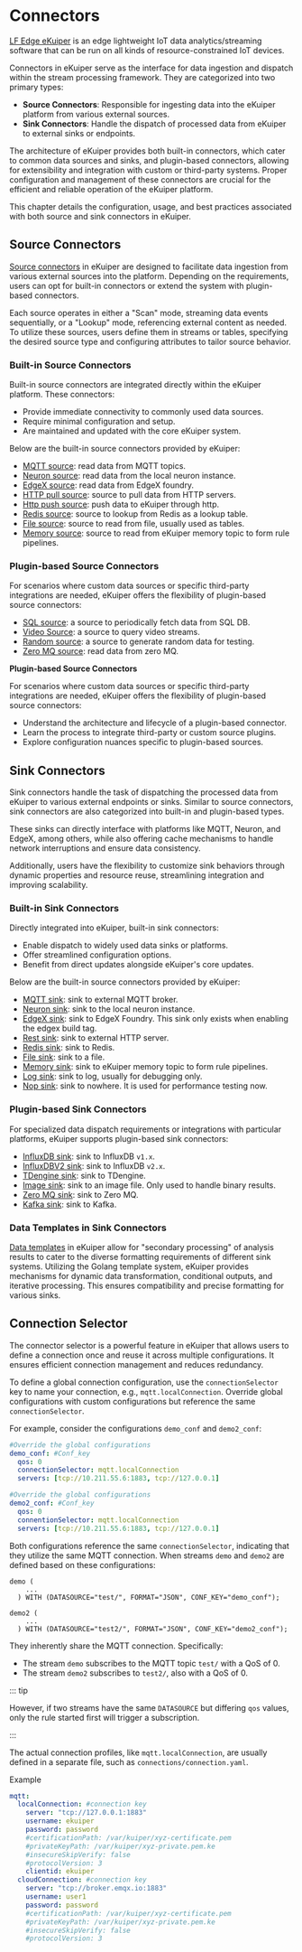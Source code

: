 # Connectors

[LF Edge eKuiper](https://www.lfedge.org/projects/ekuiper/) is an edge lightweight IoT data analytics/streaming software that can be run on all kinds of resource-constrained IoT devices. 

Connectors in eKuiper serve as the interface for data ingestion and dispatch within the stream processing framework. They are categorized into two primary types:

- **Source Connectors**: Responsible for ingesting data into the eKuiper platform from various external sources.
- **Sink Connectors**: Handle the dispatch of processed data from eKuiper to external sinks or endpoints.

The architecture of eKuiper provides both built-in connectors, which cater to common data sources and sinks, and plugin-based connectors, allowing for extensibility and integration with custom or third-party systems. Proper configuration and management of these connectors are crucial for the efficient and reliable operation of the eKuiper platform.

This chapter details the configuration, usage, and best practices associated with both source and sink connectors in eKuiper.

## Source Connectors

[Source connectors](./sources/overview.md) in eKuiper are designed to facilitate data ingestion from various external sources into the platform. Depending on the requirements, users can opt for built-in connectors or extend the system with plugin-based connectors. 

Each source operates in either a "Scan" mode, streaming data events sequentially, or a "Lookup" mode, referencing external content as needed. To utilize these sources, users define them in streams or tables, specifying the desired source type and configuring attributes to tailor source behavior.

### Built-in Source Connectors

Built-in source connectors are integrated directly within the eKuiper platform. These connectors:

- Provide immediate connectivity to commonly used data sources.
- Require minimal configuration and setup.
- Are maintained and updated with the core eKuiper system.

Below are the built-in source connectors provided by eKuiper:

- [MQTT source](./sources/builtin/mqtt.md): read data from MQTT topics.
- [Neuron source](./sources/builtin/neuron.md): read data from the local neuron instance.
- [EdgeX source](./sources/builtin/edgex.md): read data from EdgeX foundry.
- [HTTP pull source](./sources/builtin/http_pull.md): source to pull data from HTTP servers.
- [Http push source](./sources/builtin/http_push.md): push data to eKuiper through http.
- [Redis source](./sources/builtin/redis.md): source to lookup from Redis as a lookup table.
- [File source](./sources/builtin/file.md): source to read from file, usually used as tables.
- [Memory source](./sources/builtin/memory.md): source to read from eKuiper memory topic to form rule pipelines.

### Plugin-based Source Connectors

For scenarios where custom data sources or specific third-party integrations are needed, eKuiper offers the flexibility of plugin-based source connectors:

- [SQL source](./sources/plugin/sql.md): a source to periodically fetch data from SQL DB.
- [Video Source](./sources/plugin/video.md): a source to query video streams. 
- [Random source](./sources/plugin/random.md): a source to generate random data for testing.
- [Zero MQ source](./sources/plugin/zmq.md): read data from zero MQ.

**Plugin-based Source Connectors**

For scenarios where custom data sources or specific third-party integrations are needed, eKuiper offers the flexibility of plugin-based source connectors:

- Understand the architecture and lifecycle of a plugin-based connector.
- Learn the process to integrate third-party or custom source plugins.
- Explore configuration nuances specific to plugin-based sources.

## Sink Connectors

Sink connectors handle the task of dispatching the processed data from eKuiper to various external endpoints or sinks. Similar to source connectors, sink connectors are also categorized into built-in and plugin-based types.

These sinks can directly interface with platforms like MQTT, Neuron, and EdgeX, among others, while also offering cache mechanisms to handle network interruptions and ensure data consistency. 

Additionally, users have the flexibility to customize sink behaviors through dynamic properties and resource reuse, streamlining integration and improving scalability.

### Built-in Sink Connectors

Directly integrated into eKuiper, built-in sink connectors:

- Enable dispatch to widely used data sinks or platforms.
- Offer streamlined configuration options.
- Benefit from direct updates alongside eKuiper's core updates.

Below are the built-in source connectors provided by eKuiper:

- [MQTT sink](./sinks/builtin/mqtt.md): sink to external MQTT broker.
- [Neuron sink](./sinks/builtin/neuron.md): sink to the local neuron instance.
- [EdgeX sink](./sinks/builtin/edgex.md): sink to EdgeX Foundry. This sink only exists when enabling the edgex build tag.
- [Rest sink](./sinks/builtin/rest.md): sink to external HTTP server.
- [Redis sink](./sinks/builtin/redis.md): sink to Redis.
- [File sink](./sinks/builtin/file.md): sink to a file.
- [Memory sink](./sinks/builtin/memory.md): sink to eKuiper memory topic to form rule pipelines.
- [Log sink](./sinks/builtin/log.md): sink to log, usually for debugging only.
- [Nop sink](./sinks/builtin/nop.md): sink to nowhere. It is used for performance testing now.

### Plugin-based Sink Connectors

For specialized data dispatch requirements or integrations with particular platforms, eKuiper supports plugin-based sink connectors:

- [InfluxDB sink](./sinks/plugin/influx.md): sink to InfluxDB `v1.x`.
- [InfluxDBV2 sink](./sinks/plugin/influx2.md): sink to InfluxDB `v2.x`.
- [TDengine sink](./sinks/plugin/tdengine.md): sink to TDengine.
- [Image sink](./sinks/plugin/image.md): sink to an image file. Only used to handle binary results.
- [Zero MQ sink](./sinks/plugin/zmq.md): sink to Zero MQ.
- [Kafka sink](./sinks/plugin/kafka.md): sink to Kafka.

### Data Templates in Sink Connectors

[Data templates](./sinks/data_template.md) in eKuiper allow for "secondary processing" of analysis results to cater to the diverse formatting requirements of different sink systems. Utilizing the Golang template system, eKuiper provides mechanisms for dynamic data transformation, conditional outputs, and iterative processing. This ensures compatibility and precise formatting for various sinks. 

## Connection Selector

The connector selector is a powerful feature in eKuiper that allows users to define a connection once and reuse it across multiple configurations. It ensures efficient connection management and reduces redundancy.

To define a global connection configuration, use the `connectionSelector` key to name your connection, e.g., `mqtt.localConnection`. Override global configurations with custom configurations but reference the same `connectionSelector`.

For example, consider the configurations `demo_conf` and `demo2_conf`:

```yaml
#Override the global configurations
demo_conf: #Conf_key
  qos: 0
  connectionSelector: mqtt.localConnection 
  servers: [tcp://10.211.55.6:1883, tcp://127.0.0.1]

#Override the global configurations
demo2_conf: #Conf_key
  qos: 0
  connentionSelector: mqtt.localConnection
  servers: [tcp://10.211.55.6:1883, tcp://127.0.0.1]
```

Both configurations reference the same `connectionSelector`, indicating that they utilize the same MQTT connection. When streams `demo` and `demo2` are defined based on these configurations:

```text
demo (
    ...
  ) WITH (DATASOURCE="test/", FORMAT="JSON", CONF_KEY="demo_conf");

demo2 (
    ...
  ) WITH (DATASOURCE="test2/", FORMAT="JSON", CONF_KEY="demo2_conf");

```

They inherently share the MQTT connection. Specifically:

- The stream `demo` subscribes to the MQTT topic `test/` with a QoS of 0.
- The stream `demo2` subscribes to `test2/`, also with a QoS of 0.

::: tip

However, if two streams have the same `DATASOURCE` but differing `qos` values, only the rule started first will trigger a subscription.

:::

The actual connection profiles, like `mqtt.localConnection`, are usually defined in a separate file, such as `connections/connection.yaml`. 

Example

```yaml
mqtt:
  localConnection: #connection key
    server: "tcp://127.0.0.1:1883"
    username: ekuiper
    password: password
    #certificationPath: /var/kuiper/xyz-certificate.pem
    #privateKeyPath: /var/kuiper/xyz-private.pem.ke
    #insecureSkipVerify: false
    #protocolVersion: 3
    clientid: ekuiper
  cloudConnection: #connection key
    server: "tcp://broker.emqx.io:1883"
    username: user1
    password: password
    #certificationPath: /var/kuiper/xyz-certificate.pem
    #privateKeyPath: /var/kuiper/xyz-private.pem.ke
    #insecureSkipVerify: false
    #protocolVersion: 3
```
